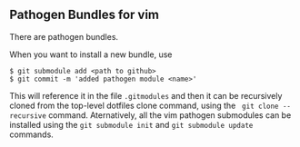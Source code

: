 ## Pathogen Bundles for vim

There are pathogen bundles.

When you want to install a new bundle, use

```shell
$ git submodule add <path to github>
$ git commit -m 'added pathogen module <name>'
```

This will reference it in the file `.gitmodules` and then it can be recursively cloned from the top-level dotfiles clone command, using the ` git clone --recursive` command.  Aternatively, all the vim pathogen submodules can be installed using the `git submodule init` and `git submodule update` commands.
